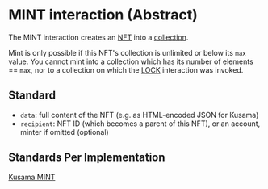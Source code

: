 # MINT interaction (Abstract)

The MINT interaction creates an [NFT](../entities/nft.md) into a
[collection](../entities/collection.md).

Mint is only possible if this NFT's collection is unlimited or below its `max` value. You cannot
mint into a collection which has its number of elements == `max`, nor to a collection on which the
[LOCK](../interactions/lock.md) interaction was invoked.

## Standard
- `data`: full content of the NFT (e.g. as HTML-encoded JSON for Kusama)
- `recipient`: NFT ID (which becomes a parent of this NFT), or an account, minter if omitted (optional)

## Standards Per Implementation

[Kusama MINT](../../kusama/interactions/mint.md)
